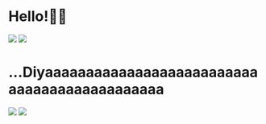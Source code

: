 # Hello!👋🏻

<img src="https://media1.tenor.com/m/W45Dd852nTEAAAAC/hoang2910-boss.gif" />

<img src="https://media.tenor.com/zDjjmYh784gAAAAi/diwali.gif" />

# ...Diyaaaaaaaaaaaaaaaaaaaaaaaaaaaaaaaaaaaaaaaaaaaaa

<img src="https://media1.tenor.com/m/Romppmd6WPIAAAAC/if-you-know-you-know-tess.gif" />
<img src="https://media.tenor.com/8qgzuMhTzXUAAAAi/cat-sticker-line-sticker.gif" />
